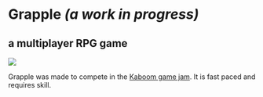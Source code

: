 # Grapple *(a work in progress)*
## a multiplayer RPG game
![](https://img.shields.io/badge/contributions-welcome-orange.svg?style=for-the-badge)

Grapple was made to compete in the [Kaboom game jam](https://replit.com/talk/announcements/KABOOM-JAM/127934).
It is fast paced and requires skill.
